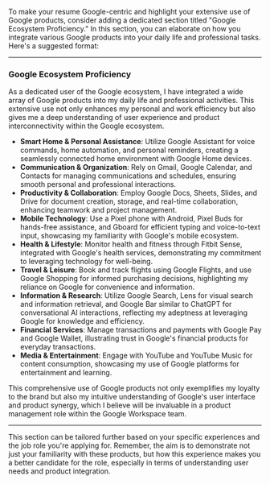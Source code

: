 To make your resume Google-centric and highlight your extensive use of Google products, consider adding a dedicated section titled "Google Ecosystem Proficiency." In this section, you can elaborate on how you integrate various Google products into your daily life and professional tasks. Here's a suggested format:

---

### Google Ecosystem Proficiency

As a dedicated user of the Google ecosystem, I have integrated a wide array of Google products into my daily life and professional activities. This extensive use not only enhances my personal and work efficiency but also gives me a deep understanding of user experience and product interconnectivity within the Google ecosystem.

- **Smart Home & Personal Assistance**: Utilize Google Assistant for voice commands, home automation, and personal reminders, creating a seamlessly connected home environment with Google Home devices.
- **Communication & Organization**: Rely on Gmail, Google Calendar, and Contacts for managing communications and schedules, ensuring smooth personal and professional interactions.
- **Productivity & Collaboration**: Employ Google Docs, Sheets, Slides, and Drive for document creation, storage, and real-time collaboration, enhancing teamwork and project management.
- **Mobile Technology**: Use a Pixel phone with Android, Pixel Buds for hands-free assistance, and Gboard for efficient typing and voice-to-text input, showcasing my familiarity with Google's mobile ecosystem.
- **Health & Lifestyle**: Monitor health and fitness through Fitbit Sense, integrated with Google's health services, demonstrating my commitment to leveraging technology for well-being.
- **Travel & Leisure**: Book and track flights using Google Flights, and use Google Shopping for informed purchasing decisions, highlighting my reliance on Google for convenience and information.
- **Information & Research**: Utilize Google Search, Lens for visual search and information retrieval, and Google Bar similar to ChatGPT for conversational AI interactions, reflecting my adeptness at leveraging Google for knowledge and efficiency.
- **Financial Services**: Manage transactions and payments with Google Pay and Google Wallet, illustrating trust in Google's financial products for everyday transactions.
- **Media & Entertainment**: Engage with YouTube and YouTube Music for content consumption, showcasing my use of Google platforms for entertainment and learning.

This comprehensive use of Google products not only exemplifies my loyalty to the brand but also my intuitive understanding of Google's user interface and product synergy, which I believe will be invaluable in a product management role within the Google Workspace team.

---

This section can be tailored further based on your specific experiences and the job role you're applying for. Remember, the aim is to demonstrate not just your familiarity with these products, but how this experience makes you a better candidate for the role, especially in terms of understanding user needs and product integration.